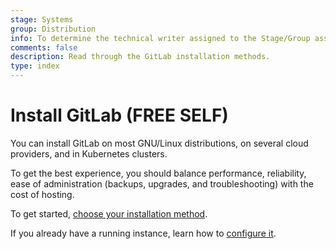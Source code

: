 ```yaml
---
stage: Systems
group: Distribution
info: To determine the technical writer assigned to the Stage/Group associated with this page, see https://about.gitlab.com/handbook/product/ux/technical-writing/#assignments
comments: false
description: Read through the GitLab installation methods.
type: index
---
```


# Install GitLab **(FREE SELF)**

You can install GitLab on most GNU/Linux distributions, on several
cloud providers, and in Kubernetes clusters.

To get the best experience, you should balance performance, reliability,
ease of administration (backups, upgrades, and troubleshooting) with the cost of hosting.

To get started, [choose your installation method](install_methods.md).

If you already have a running instance, learn how to [configure it](next_steps.md).
